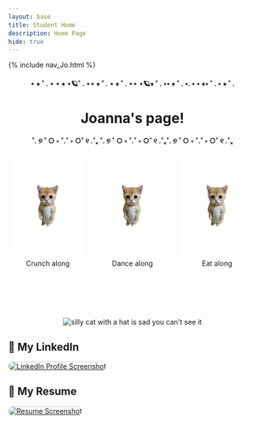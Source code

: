 ```yaml
---
layout: base
title: Student Home 
description: Home Page
hide: true
---
```


{% include nav_Jo.html %}
<br>

<head>
  <style>
    .grid-container {
      display: grid;
      grid-template-columns: repeat(auto-fill, minmax(150px, 1fr)); /* Dynamic number of columns */
      gap: 15px;
      justify-content: center; /* Center horizontally */
      max-width: 500px;
      margin: 0 auto; /* Center entire grid */
      text-align: center;
    }
    .grid-item {
      text-align: center;
    }
    /* Image: Ensure images are contained within their grid item */
    .grid-item img {
      width: 100%; /* Make images fully responsive */
      height: auto; /* Maintain aspect ratio */
      max-height: 200px;
      object-fit: contain; /* Fit images inside the container */
    }
    /* Paragraph styling for grid items */
    .grid-item p {
      margin: 5px 0; /* Space around paragraphs */
    }
    /* Centered block elements */
    .center {
      display: block;
      margin: 0 auto;
      width: 50%;
    }
  </style>
</head>


<body>
    <div style="text-align: center;">
    <h4>⋆ ⭒ ˚ . ⋆  ⋆ ⭒ ⋆🪐˚ . ⋆⋆ ⭒ ˚ .  ⋆ ⭒ ˚ . ⋆⋆ ⋆🪐⭒ ˚ . ⋆⋆ ⭒ ˚ . ⋆. ⋆ ⋆ ⭒⋆ ˚ . ⋆ ⭒ ˚ .  </h4>
    <h1 style="color:dark blue;"> Joanna's page!</h1>
    <h4>˚. ୭ ˚ ○ ◦ ˚.˚ ◦ ○˚ ୧ .˚ₓ ˚. ୭ ˚ ○ ◦ ˚.˚ ◦ ○˚ ୧ .˚ₓ˚. ୭ ˚ ○ ◦ ˚.˚ ◦ ○˚ ୧ .˚ₓ</h4>
    </div>
    <div class="grid-container" id="grid_container">
    </div>
    <div class="grid-container">
        <div class="grid-item">
            <a href="https://www.youtube.com/watch?v=HMTKMWHLbdQ&ab_channel=Crunchycat" target="blank"><p title = "click me">
                <img src="images/catonly.png" alt="crunch crunch"> 
            </p></a>
            <p>Crunch along</p>
        </div>
        <div class="grid-item">
            <a href="https://www.youtube.com/watch?v=Gnm3hIcjiCQ&ab_channel=Michi" target="blank"><p title = "click me too">
                <img src="images/catonly.png" alt="happi dance">
            </p></a>
            <p>Dance along</p>
        </div>
        <div class="grid-item">
            <a href="https://www.youtube.com/watch?v=_fvNuap9l-Y&ab_channel=JamirJessR" target="blank"><p title = "click me three">
                <img src="images/catonly.png" alt="cat cam">
            </p></a>
            <p>Eat along</p>
        </div>
    <br>
    <br>

</div>
<br>
<br>
<div style="text-align: center;">
    <p title = "you can't click me haha"><img src="{{site.baseurl}}/images/cute_cat.jpg" alt="silly cat with a hat is sad you can't see it" width="600" height="350"></p>
</div>
</body>


## 🔗 My LinkedIn  
<a href="https://www.linkedin.com/in/joanna-hu123/" target="_blank">
  <img src="{{site.baseurl}}/images/Screenshot 2025-06-05 100738.png" alt="LinkedIn Profile Screenshot" style="max-width: 100%; height: auto; border: 1px solid #ccc; border-radius: 10px;">
</a>

## 📄 My Resume  
<a href="file:///C:/Users/jomoj/Downloads/Resume%20Joanna%20Hu.docx%20(6).pdf" target="_blank">
  <img src="{{site.baseurl}}/images/Screenshot 2025-06-05 101556.png" alt="Resume Screenshot" style="max-width: 100%; height: auto; border: 1px solid #ccc; border-radius: 10px;">
</a>